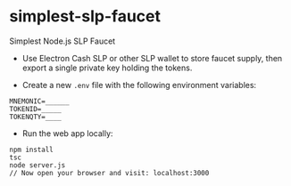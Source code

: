 # simplest-slp-faucet
Simplest Node.js SLP Faucet

* Use Electron Cash SLP or other SLP wallet to store faucet supply, then export a single private key holding the tokens.

* Create a new `.env` file with the following environment variables:
```
MNEMONIC=______
TOKENID=_____
TOKENQTY=____
```

* Run the web app locally:
```
npm install
tsc
node server.js
// Now open your browser and visit: localhost:3000
```